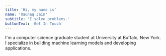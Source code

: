 ```yaml
---
title: 'Hi, my name is'
name: 'Raunaq Jain'
subtitle: 'I solve problems.'
buttonText: 'Get In Touch'
---
```


I'm a computer science graduate student at University at Buffalo, New York. I specialize in building machine learning models and developing applications.
